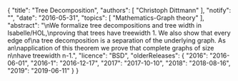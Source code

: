 {
    "title": "Tree Decomposition",
    "authors": [
        "Christoph Dittmann"
    ],
    "notify": "",
    "date": "2016-05-31",
    "topics": [
        "Mathematics-Graph theory"
    ],
    "abstract": "\nWe formalize tree decompositions and tree width in Isabelle/HOL,\nproving that trees have treewidth 1.  We also show that every edge of\na tree decomposition is a separation of the underlying graph. As an\napplication of this theorem we prove that complete graphs of size n\nhave treewidth n-1.",
    "licence": "BSD",
    "olderReleases": {
        "2016": "2016-06-01",
        "2016-1": "2016-12-17",
        "2017": "2017-10-10",
        "2018": "2018-08-16",
        "2019": "2019-06-11"
    }
}